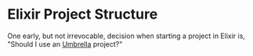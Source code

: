 # Elixir Project Structure

One early, but not irrevocable, decision when starting a project in Elixir is, "Should I use an [Umbrella][umbrella] project?"

[poncho]: https://embedded-elixir.com/post/2017-05-19-poncho-projects/
[umbrella]: https://elixir-lang.org/getting-started/mix-otp/dependencies-and-umbrella-projects.html

